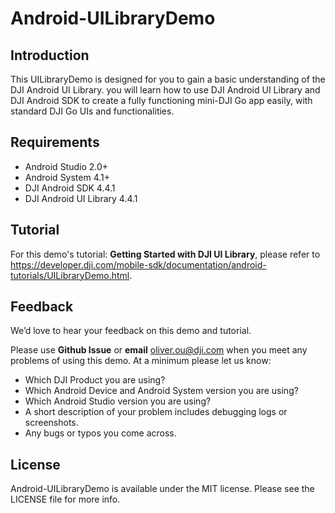 # Android-UILibraryDemo

## Introduction

This UILibraryDemo is designed for you to gain a basic understanding of the DJI Android UI Library. you will learn how to use DJI Android UI Library and DJI Android SDK to create a fully functioning mini-DJI Go app easily, with standard DJI Go UIs and functionalities. 

## Requirements

 - Android Studio 2.0+
 - Android System 4.1+
 - DJI Android SDK 4.4.1
 - DJI Android UI Library 4.4.1

## Tutorial

For this demo's tutorial: **Getting Started with DJI UI Library**, please refer to <https://developer.dji.com/mobile-sdk/documentation/android-tutorials/UILibraryDemo.html>.

## Feedback

We’d love to hear your feedback on this demo and tutorial.

Please use **Github Issue** or **email** [oliver.ou@dji.com](oliver.ou@dji.com) when you meet any problems of using this demo. At a minimum please let us know:

* Which DJI Product you are using?
* Which Android Device and Android System version you are using?
* Which Android Studio version you are using?
* A short description of your problem includes debugging logs or screenshots.
* Any bugs or typos you come across.

## License

Android-UILibraryDemo is available under the MIT license. Please see the LICENSE file for more info.
